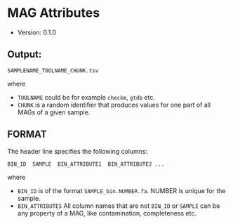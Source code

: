 # MAG Attributes

* Version: 0.1.0

## Output:

```
SAMPLENAME_TOOLNAME_CHUNK.tsv
```

where
 * `TOOLNAME` could be for example `checkm`, `gtdb` etc.
 * `CHUNK` is a random identifier that produces values for one part of all MAGs of a given sample.


## FORMAT

The header line specifies the following columns: 

```
BIN_ID	SAMPLE	BIN_ATTRIBUTE1	BIN_ATTRIBUTE2 ...
```

where 
  * `BIN_ID` is of the format `SAMPLE_bin.NUMBER.fa`. NUMBER is unique for the sample.
  * `BIN_ATTRIBUTES` All column names that are not `BIN_ID` or `SAMPLE` can be any property of a MAG, like contamination, completeness etc.
